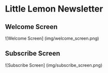 # Little Lemon Newsletter
## Welcome Screen

![Welcome Screen] (img/welcome_screen.png)

## Subscribe Screen

![Subscribe Screen] (img/subscribe_screen.png)
